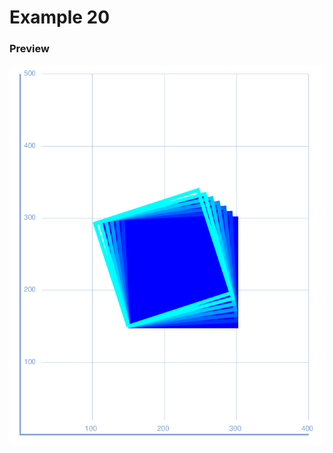 # Example 20

### Preview
![Example 20](https://github.com/IvanSostarko/postscript-examples/blob/master/Example20/Example20.jpg)